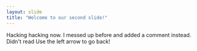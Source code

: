 ```yaml
---
layout: slide
title: "Welcome to our second slide!"
---
```

Hacking hacking now. I messed up before and added a comment instead. Didn't read 
Use the left arrow to go back!
